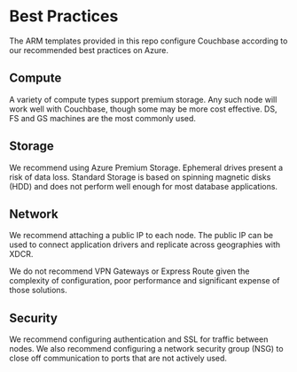 # Best Practices

The ARM templates provided in this repo configure Couchbase according to our recommended best practices on Azure.

## Compute

A variety of compute types support premium storage.  Any such node will work well with Couchbase, though some may be more cost effective.  DS, FS and GS machines are the most commonly used.

## Storage

We recommend using Azure Premium Storage.  Ephemeral drives present a risk of data loss.  Standard Storage is based on spinning magnetic disks (HDD) and does not perform well enough for most database applications.

## Network

We recommend attaching a public IP to each node.  The public IP can be used to connect application drivers and replicate across geographies with XDCR.

We do not recommend VPN Gateways or Express Route given the complexity of configuration, poor performance and significant expense of those solutions.

## Security

We recommend configuring authentication and SSL for traffic between nodes.  We also recommend configuring a network security group (NSG) to close off communication to ports that are not actively used.
